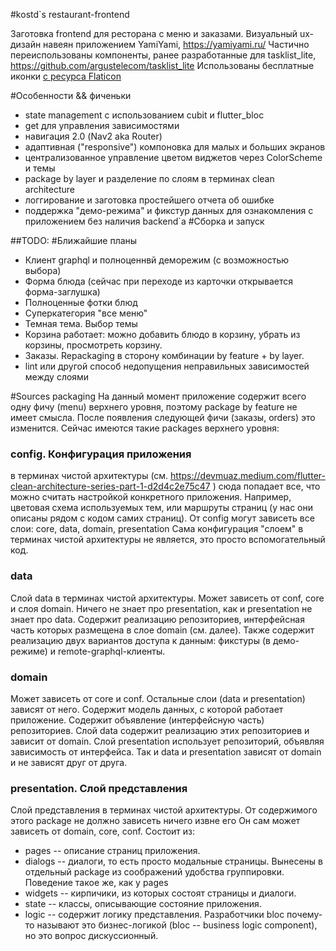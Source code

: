 #kostd`s restaurant-frontend

Заготовка frontend для ресторана с меню и заказами.
Визуальный ux-дизайн навеян приложением  YamiYami, https://yamiyami.ru/
Частично переиспользованы компоненты, ранее разработанные для tasklist_lite, https://github.com/argustelecom/tasklist_lite
Использованы бесплатные иконки <a href="https://www.flaticon.com/free-icons/town" title="Flaticon icons">с ресурса Flaticon</a>

#Особенности && фиченьки
- state management с использованием cubit и flutter_bloc
- get для управления зависимостями
- навигация 2.0 (Nav2 aka Router)
- адаптивная ("responsive") компоновка для малых и больших экранов
- централизованное управление цветом виджетов через ColorScheme и темы
- package by layer и разделение по слоям в терминах clean architecture
- логгирование и заготовка простейшего отчета об ошибке
- поддержка "демо-режима" и фикстур данных для ознакомления с приложением без наличия backend`а
#Сборка и запуск

##TODO:
#Ближайшие планы

- Клиент graphql и полноценнвй деморежим (с возможностью выбора)
- Форма блюда (сейчас при переходе из карточки открывается форма-заглушка)
- Полноценные фотки блюд 
- Суперкатегория "все меню"
- Темная тема. Выбор темы
- Корзина работает: можно добавить блюдо в корзину, убрать из корзины, просмотреть корзину.
- Заказы. Repackaging в сторону комбинации by feature + by layer.
- lint или другой способ недопущения неправильных зависимостей между слоями

#Sources packaging
На данный момент приложение содержит всего одну фичу (menu) верхнего уровня, поэтому package by 
feature не имеет смысла. После появления следующей фичи (заказы, orders) это изменится. 
Сейчас имеются такие packages верхнего уровня:

### config. Конфигурация приложения
в терминах чистой архитектуры (см. https://devmuaz.medium.com/flutter-clean-architecture-series-part-1-d2d4c2e75c47 ) сюда
попадает все, что можно считать настройкой конкретного приложения. Например, цветовая схема используемых тем, или маршруты страниц
(у нас они описаны рядом с кодом самих страниц).
От config могут зависеть все слои: core, data, domain, presentation
Сама конфигурация "слоем" в терминах чистой архитектуры не является, это просто вспомогательный код.

### data
Слой data в терминах чистой архитектуры.
Может зависеть от conf, core и слоя domain. Ничего не знает про presentation, как и presentation не знает про data.
Содержит реализацию репозиториев, интерфейсная часть которых размещена в слое domain (см. далее).
Также содержит реализацию двух вариантов доступа к данным: фикстуры (в демо-режиме) и remote-graphql-клиенты.

### domain
Может зависеть от core и conf. Остальные слои (data и presentation) зависят от него. 
Содержит модель данных, с которой работает приложение. Содержит объявление (интерфейсную часть) репозиториев. 
Слой data содержит реализацию этих репозиториев и зависит от domain. Слой presentation использует репозиторий, 
объявляя зависимость от интерфейса. Так и data и presentation зависят от domain и не зависят друг от друга. 

### presentation. Слой представления
Слой представления в терминах чистой архитектуры. От содержимого этого package не должно зависеть ничего извне его
Он сам может зависеть от domain, core, conf. Состоит из:
 - pages -- описание страниц приложения.
 - dialogs -- диалоги, то есть просто модальные страницы. Вынесены в отдельный package из соображений удобства группировки. Поведение такое же, как у pages
 - widgets -- кирпичики, из которых состоят страницы и диалоги. 
 - state -- классы, описывающие состояние приложения.
 - logic -- содержит логику представления. Разработчики bloc почему-то называют это бизнес-логикой (bloc  -- business logic component), но это вопрос дискуссионный.
   


